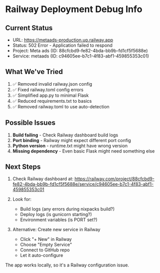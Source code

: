 # Railway Deployment Debug Info

## Current Status
- URL: https://metaads-production.up.railway.app
- Status: 502 Error - Application failed to respond
- Project: Meta ads (ID: 88cfcbd9-fe82-4bda-bb9b-fd1cf5f5688e)
- Service: metaads (ID: c94605ee-b7c1-4f83-abf1-459855353c01)

## What We've Tried
1. ✅ Removed invalid railway.json config
2. ✅ Fixed railway.toml config errors
3. ✅ Simplified app.py to minimal Flask
4. ✅ Reduced requirements.txt to basics
5. ✅ Removed railway.toml to use auto-detection

## Possible Issues
1. **Build failing** - Check Railway dashboard build logs
2. **Port binding** - Railway might expect different port config
3. **Python version** - runtime.txt might have wrong version
4. **Missing dependency** - Even basic Flask might need something else

## Next Steps
1. Check Railway dashboard at:
   https://railway.com/project/88cfcbd9-fe82-4bda-bb9b-fd1cf5f5688e/service/c94605ee-b7c1-4f83-abf1-459855353c01

2. Look for:
   - Build logs (any errors during nixpacks build?)
   - Deploy logs (is gunicorn starting?)
   - Environment variables (is PORT set?)

3. Alternative: Create new service in Railway
   - Click "+ New" in Railway
   - Choose "Empty Service"
   - Connect to GitHub repo
   - Let it auto-configure

The app works locally, so it's a Railway configuration issue.